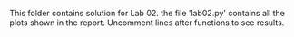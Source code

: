 This folder contains solution for Lab 02.
the file 'lab02.py' contains all the plots shown in the report. Uncomment lines after functions to see results.